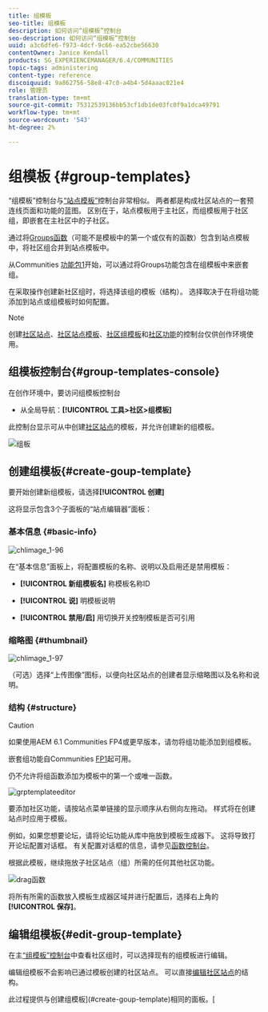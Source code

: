 ```yaml
---
title: 组模板
seo-title: 组模板
description: 如何访问“组模板”控制台
seo-description: 如何访问“组模板”控制台
uuid: a3c6dfe6-f973-4dcf-9c66-ea52cbe56630
contentOwner: Janice Kendall
products: SG_EXPERIENCEMANAGER/6.4/COMMUNITIES
topic-tags: administering
content-type: reference
discoiquuid: 9a862756-58e8-47c0-a4b4-5d4aaac021e4
role: 管理员
translation-type: tm+mt
source-git-commit: 75312539136bb53cf1db1de03fc0f9a1dca49791
workflow-type: tm+mt
source-wordcount: '543'
ht-degree: 2%

---
```



# 组模板 {#group-templates}

“组模板”控制台与[“站点模板”](sites.md)控制台非常相似。 两者都是构成社区站点的一套预连线页面和功能的蓝图。 区别在于，站点模板用于主社区，而组模板用于社区组，即嵌套在主社区中的子社区。

通过将[Groups函数](functions.md#groups-function)（可能不是模板中的第一个或仅有的函数）包含到站点模板中，将社区组合并到站点模板中。

从Communities [功能包1](deploy-communities.md#latestfeaturepack)开始，可以通过将Groups功能包含在组模板中来嵌套组。

在采取操作创建新社区组时，将选择该组的模板（结构）。 选择取决于在将组功能添加到站点或组模板时如何配置。

>[!NOTE]
>
>创建[社区站点](sites-console.md)、[社区站点模板](sites.md)、[社区组模板](tools-groups.md)和[社区功能](functions.md)的控制台仅供创作环境使用。

## 组模板控制台{#group-templates-console}

在创作环境中，要访问组模板控制台

* 从全局导航：**[!UICONTROL 工具>社区>组模板]**

此控制台显示可从中创建[社区站点](sites-console.md)的模板，并允许创建新的组模板。

![组板](assets/groupstemplate.png)

## 创建组模板{#create-goup-template}

要开始创建新组模板，请选择&#x200B;**[!UICONTROL 创建]**

这将显示包含3个子面板的“站点编辑器”面板：

### 基本信息 {#basic-info}

![chlimage_1-96](assets/chlimage_1-96.png)

在“基本信息”面板上，将配置模板的名称、说明以及启用还是禁用模板：

* **[!UICONTROL 新组模板名]**
称模板名称ID

* **[!UICONTROL 说]**
明模板说明

* **[!UICONTROL 禁用/启]**
用切换开关控制模板是否可引用

### 缩略图 {#thumbnail}

![chlimage_1-97](assets/chlimage_1-97.png)

（可选）选择“上传图像”图标，以便向社区站点的创建者显示缩略图以及名称和说明。

### 结构 {#structure}

>[!CAUTION]
>
>如果使用AEM 6.1 Communities FP4或更早版本，请勿将组功能添加到组模板。
>
>嵌套组功能自Communities [FP1](communities.md#latestfeaturepack)起可用。
>
>仍不允许将组函数添加为模板中的第一个或唯一函数。

![grptemplateeditor](assets/grptemplateeditor.png)

要添加社区功能，请按站点菜单链接的显示顺序从右侧向左拖动。 样式将在创建站点时应用于模板。

例如，如果您想要论坛，请将论坛功能从库中拖放到模板生成器下。 这将导致打开论坛配置对话框。 有关配置对话框的信息，请参见[函数控制台](functions.md)。

根据此模板，继续拖放子社区站点（组）所需的任何其他社区功能。

![drag函数](assets/dragfunctions.png)

将所有所需的函数放入模板生成器区域并进行配置后，选择右上角的&#x200B;**[!UICONTROL 保存]**。

## 编辑组模板{#edit-group-template}

在主[“组模板”控制台](#group-templates-console)中查看社区组时，可以选择现有的组模板进行编辑。

编辑组模板不会影响已通过模板创建的社区站点。 可以直接[编辑社区站点](sites-console.md#modify-structure)的结构。

此过程提供与创建组模板](#create-goup-template)相同的面板。[
